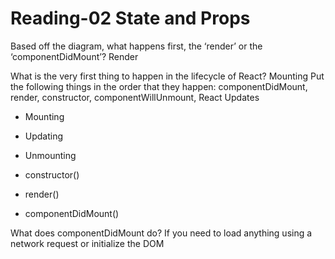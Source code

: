 # Reading-02 State and Props
Based off the diagram, what happens first, the ‘render’ or the ‘componentDidMount’? Render

What is the very first thing to happen in the lifecycle of React? Mounting Put the following things in the order that they happen: componentDidMount, render, constructor, componentWillUnmount, React Updates

+ Mounting

+ Updating

+ Unmounting

+ constructor()

+ render()

+ componentDidMount()

What does componentDidMount do? If you need to load anything using a network request or initialize the DOM